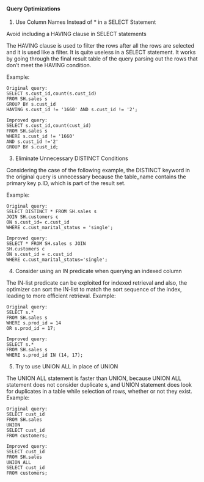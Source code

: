 #### Query Optimizations 

1. Use Column Names Instead of * in a SELECT Statement

Avoid including a HAVING clause in SELECT statements

The HAVING clause is used to filter the rows after all the rows are selected and it is used like a filter. It is quite useless in a SELECT statement. It works by going through the final result table of the query parsing out the rows that don’t meet the HAVING condition.

Example:

	Original query:
	SELECT s.cust_id,count(s.cust_id)
	FROM SH.sales s
	GROUP BY s.cust_id
	HAVING s.cust_id != '1660' AND s.cust_id != '2';

	Improved query:
	SELECT s.cust_id,count(cust_id)
	FROM SH.sales s
	WHERE s.cust_id != '1660'
	AND s.cust_id !='2'
	GROUP BY s.cust_id;


3. Eliminate Unnecessary DISTINCT Conditions

Considering the case of the following example, the DISTINCT keyword in the original query is unnecessary because the table_name contains the primary key p.ID, which is part of the result set.

Example:

	Original query:
	SELECT DISTINCT * FROM SH.sales s
	JOIN SH.customers c
	ON s.cust_id= c.cust_id
	WHERE c.cust_marital_status = 'single';
	
	Improved query:
	SELECT * FROM SH.sales s JOIN
	SH.customers c
	ON s.cust_id = c.cust_id
	WHERE c.cust_marital_status='single';

4. Consider using an IN predicate when querying an indexed column

The IN-list predicate can be exploited for indexed retrieval and also, the optimizer can sort the IN-list to match the sort sequence of the index, leading to more efficient retrieval.
Example:

	Original query:
	SELECT s.*
	FROM SH.sales s
	WHERE s.prod_id = 14
	OR s.prod_id = 17;

	Improved query:
	SELECT s.*
	FROM SH.sales s
	WHERE s.prod_id IN (14, 17);

5. Try to use UNION ALL in place of UNION

The UNION ALL statement is faster than UNION, because UNION ALL statement does not consider duplicate s, and UNION statement does look for duplicates in a table while selection of rows, whether or not they exist.
Example:

	Original query:
	SELECT cust_id
	FROM SH.sales
	UNION
	SELECT cust_id
	FROM customers;

	Improved query:
	SELECT cust_id
	FROM SH.sales
	UNION ALL
	SELECT cust_id
	FROM customers;